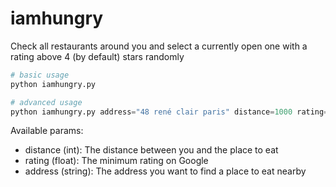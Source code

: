 # iamhungry

Check all restaurants around you and select a currently open one with a rating above 4 (by default) stars randomly

```python
# basic usage
python iamhungry.py
```

```python
# advanced usage
python iamhungry.py address="48 rené clair paris" distance=1000 rating=4.2
```

Available params:
- distance (int): The distance between you and the place to eat
- rating (float): The minimum rating on Google
- address (string): The address you want to find a place to eat nearby
